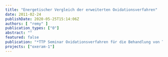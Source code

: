 ```yaml
---
title: "Energetischer Vergleich der erweiterten Oxidationsverfahren"
date: 2011-02-24
publishDate: 2020-05-25T15:14:06Z
authors: [ "remy" ]
publication_types: ["0"]
abstract: ""
featured: false
publication: "*TTP Seminar Oxidationsverfahren für die Behandlung von Trink- und Abwasser*"
projects: ["oxeram-1"]
---
```


